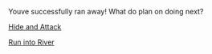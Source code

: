 Youve successfully ran away! What do plan on doing next?

[Hide and Attack](hide-attack.md)

[Run into River](explore.md)
